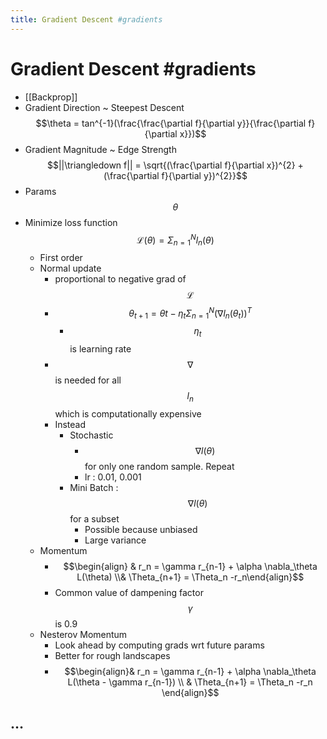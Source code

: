 ```yaml
---
title: Gradient Descent #gradients
---
```


# Gradient Descent #gradients
- [[Backprop]]
- Gradient Direction ~ Steepest Descent $$\theta = tan^{-1}(\frac{\frac{\partial f}{\partial y}}{\frac{\partial f}{\partial x}})$$
- Gradient Magnitude ~ Edge Strength $$||\triangledown f|| = \sqrt{(\frac{\partial f}{\partial x})^{2} + (\frac{\partial f}{\partial y})^{2}}$$
- Params $$\theta$$
- Minimize loss function $$\mathscr{L}(\theta) = \Sigma^N_{n=1}l_n(\theta)$$
	- First order
	- Normal update
		- proportional to negative grad of $$\mathscr{L}$$
		- $$\theta_{t+1} = \theta{t} - \eta_t \Sigma_{n=1}^N(\nabla l_n(\theta_t))^T$$
			- $$\eta_t$$ is learning rate
		- $$\nabla$$ is needed for all $$l_n$$ which is computationally expensive
		- Instead
			- Stochastic 
				- $$\nabla l(\theta)$$ for only one random sample. Repeat
				- lr : 0.01, 0.001
			- Mini Batch : $$\nabla l(\theta)$$ for a subset 
				- Possible because unbiased
				- Large variance
	- Momentum
		- $$\begin{align} & r_n = \gamma r_{n-1} + \alpha \nabla_\theta L(\theta) \\& \Theta_{n+1} = \Theta_n -r_n\end{align}$$
		- Common value of dampening factor $$\gamma$$ is 0.9
	- Nesterov Momentum
		- Look ahead by computing grads wrt future params
		- Better for rough landscapes
		- $$\begin{align}& r_n = \gamma r_{n-1} + \alpha \nabla_\theta L(\theta - \gamma r_{n-1}) \\ & \Theta_{n+1} = \Theta_n -r_n \end{align}$$

## …
















































